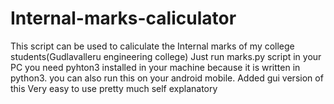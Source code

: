 # Internal-marks-caliculator
This script can be used to caliculate the Internal marks of my college students(Gudlavalleru engineering college)
Just run marks.py script in your PC you need pyhton3 installed in your machine because it is written in python3.
you can also run this on your android mobile.
Added gui version of this 
Very easy to use pretty much self explanatory
